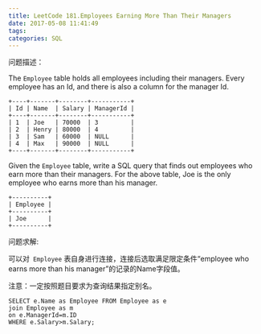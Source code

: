 ```yaml
---
title: LeetCode 181.Employees Earning More Than Their Managers
date: 2017-05-08 11:41:49
tags:
categories: SQL
---
```


问题描述：

The `Employee` table holds all employees including their managers. Every employee has an Id, and there is also a column for the manager Id.

```
+----+-------+--------+-----------+
| Id | Name  | Salary | ManagerId |
+----+-------+--------+-----------+
| 1  | Joe   | 70000  | 3         |
| 2  | Henry | 80000  | 4         |
| 3  | Sam   | 60000  | NULL      |
| 4  | Max   | 90000  | NULL      |
+----+-------+--------+-----------+

```

Given the `Employee` table, write a SQL query that finds out employees who earn more than their managers. For the above table, Joe is the only employee who earns more than his manager.

```
+----------+
| Employee |
+----------+
| Joe      |
+----------+
```

问题求解:

可以对` Employee` 表自身进行连接，连接后选取满足限定条件“employee who earns more than his manager”的记录的Name字段值。

注意：一定按照题目要求为查询结果指定别名。

```
SELECT e.Name as Employee FROM Employee as e 
join Employee as m 
on e.ManagerId=m.ID 
WHERE e.Salary>m.Salary;
```